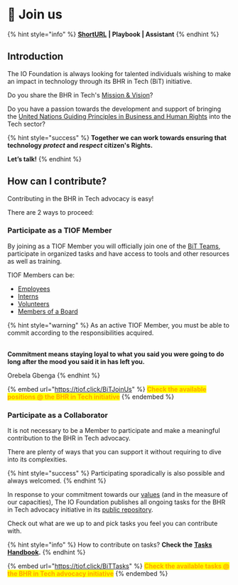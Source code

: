 # 🖖 Join us

{% hint style="info" %}
[**ShortURL**](https://tiof.click/BiTJoinUs) **| Playbook | Assistant**
{% endhint %}

## Introduction

The IO Foundation is always looking for talented individuals wishing to make an impact in technology through its BHR in Tech (BiT) initiative.

Do you share the BHR in Tech's [Mission & Vision](../#mission-and-vision-pending)?

Do you have a passion towards the development and support of bringing the [United Nations Guiding Principles in Business and Human Rights](https://tiof.click/BITUNGP) into the Tech sector?

{% hint style="success" %}
**Together we can work towards ensuring that technology&#x20;**_**protect**_**&#x20;and&#x20;**_**respect**_**&#x20;citizen's Rights.**

**Let’s talk!**
{% endhint %}

## How can I contribute?

Contributing in the BHR in Tech advocacy is easy!

There are 2 ways to proceed:

### Participate as a TIOF Member

By joining as a TIOF Member you will officially join one of the [BiT Teams](../institutional/structures/teams.md), participate in organized tasks and have access to tools and other resources as well as training.

TIOF Members can be:

* [Employees](https://tiof.click/TIOFOrgChartDocs#employees)
* [Interns](https://tiof.click/TIOFOrgChartDocs#interns)
* [Volunteers](https://tiof.click/TIOFOrgChartDocs#volunteers)
* [Members of a Board](https://tiof.click/TIOFOrgChartDocs#members-of-a-board)

{% hint style="warning" %}
As an active TIOF Member, you must be able to commit according to the responsibilities acquired.

\
**Commitment means staying loyal to what you said you were going to do long after the mood you said it in has left you.**

Orebela Gbenga
{% endhint %}

{% embed url="https://tiof.click/BiTJoinUs" %}
<mark style="color:orange;">**Check the available positions @ the BHR in Tech initiative**</mark>
{% endembed %}

### Participate as a Collaborator

It is not necessary to be a Member to participate and make a meaningful contribution to the BHR in Tech advocacy.

There are plenty of ways that you can support it without requiring to dive into its complexities.

{% hint style="success" %}
Participating sporadically is also possible and always welcomed.
{% endhint %}

In response to your commitment towards our [values](https://tiof.click/TIOFValues) (and in the measure of our capacities), The IO Foundation publishes all ongoing tasks for the BHR in Tech advocacy initiative in its [public repository](https://tiof.click/BiTRepo).

Check out what are we up to and pick tasks you feel you can contribute with.

{% hint style="info" %}
How to contribute on tasks? **Check the** [**Tasks Handbook**](../operations/handbooks/tasks.md)**.**
{% endhint %}

{% embed url="https://tiof.click/BiTTasks" %}
<mark style="color:orange;">**Check the available tasks @ the BHR in Tech advocacy initiative**</mark>
{% endembed %}
